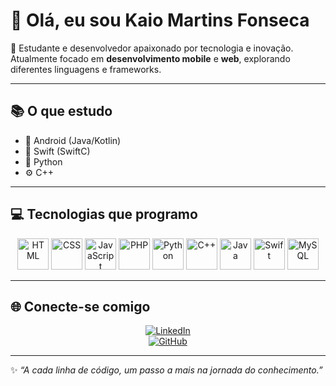 # 👋 Olá, eu sou Kaio Martins Fonseca  

🎯 Estudante e desenvolvedor apaixonado por tecnologia e inovação.  
Atualmente focado em **desenvolvimento mobile** e **web**, explorando diferentes linguagens e frameworks.  

---

## 📚 O que estudo
- 📱 Android (Java/Kotlin)  
- 🍎 Swift (SwiftC)  
- 🐍 Python  
- ⚙️ C++  

---

## 💻 Tecnologias que programo
<div align="center">

<!-- Linguagens -->
<img src="https://cdn.jsdelivr.net/gh/devicons/devicon/icons/html5/html5-original.svg" width="50" height="50" alt="HTML" />
<img src="https://cdn.jsdelivr.net/gh/devicons/devicon/icons/css3/css3-original.svg" width="50" height="50" alt="CSS" />
<img src="https://cdn.jsdelivr.net/gh/devicons/devicon/icons/javascript/javascript-original.svg" width="50" height="50" alt="JavaScript" />
<img src="https://cdn.jsdelivr.net/gh/devicons/devicon/icons/php/php-original.svg" width="50" height="50" alt="PHP" />
<img src="https://cdn.jsdelivr.net/gh/devicons/devicon/icons/python/python-original.svg" width="50" height="50" alt="Python" />
<img src="https://cdn.jsdelivr.net/gh/devicons/devicon/icons/cplusplus/cplusplus-original.svg" width="50" height="50" alt="C++" />
<img src="https://cdn.jsdelivr.net/gh/devicons/devicon/icons/java/java-original.svg" width="50" height="50" alt="Java" />
<img src="https://cdn.jsdelivr.net/gh/devicons/devicon/icons/swift/swift-original.svg" width="50" height="50" alt="Swift" />
<img src="https://cdn.jsdelivr.net/gh/devicons/devicon/icons/mysql/mysql-original.svg" width="50" height="50" alt="MySQL" />

</div>

---


## 🌐 Conecte-se comigo  
<div align="center">

[![LinkedIn](https://img.shields.io/badge/LinkedIn-blue?style=for-the-badge&logo=linkedin)](https://linkedin.com/in/seu-linkedin)  
[![GitHub](https://img.shields.io/badge/GitHub-black?style=for-the-badge&logo=github)](https://github.com/seu-usuario)  

</div>

---

✨ *“A cada linha de código, um passo a mais na jornada do conhecimento.”*
